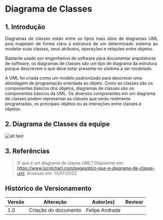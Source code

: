 # Diagrama de Classes

## 1. Introdução

<p style="text-align: justify;">
Diagramas de classes estão entre os tipos mais úteis de diagramas UML pois mapeiam de forma clara a estrutura de um determinado sistema ao modelar suas classes, seus atributos, operações e relações entre objetos.
</p>

<p style="text-aling: justify;">
Bastante usado por engenheiros de software para documentar arquiteturas de software, os diagramas de classes são um tipo de diagrama da estrutura porque descrevem o que deve estar presente no sistema a ser modelado.
</p>

<p style="text-aling: justify;">
A UML foi criada como um modelo padronizado para descrever uma abordagem de programação orientada ao objeto. Como as classes são os componentes básicos dos objetos, diagramas de classes são os componentes básicos da UML. Os diversos componentes em um diagrama de classes podem representar as classes que serão realmente programadas, os principais objetos ou as interações entre classes e objetos.
</p>

## 2. Diagrama de Classes da equipe

![alt text](./../assets/diagramaclasses/diagramaclasses.png)

## 3. Referências

> O que é um diagrama de classe UML? Disponível em: <https://www.lucidchart.com/pages/pt/o-que-e-diagrama-de-classe-uml>. Acessao em: 13/07/2022

## Histórico de Versionamento

| Versão | Alteração            | Autor(es)        | Revisor         |
| ------ | -------------------- | ---------------- | --------------- |
| 1.0    | Criação do documento | Felipe Andrade   |  |
